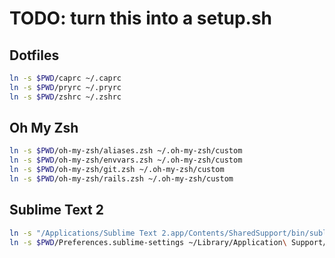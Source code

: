 # TODO: turn this into a setup.sh

## Dotfiles

```zsh
ln -s $PWD/caprc ~/.caprc
ln -s $PWD/pryrc ~/.pryrc
ln -s $PWD/zshrc ~/.zshrc
```

## Oh My Zsh

```zsh
ln -s $PWD/oh-my-zsh/aliases.zsh ~/.oh-my-zsh/custom
ln -s $PWD/oh-my-zsh/envvars.zsh ~/.oh-my-zsh/custom
ln -s $PWD/oh-my-zsh/git.zsh ~/.oh-my-zsh/custom
ln -s $PWD/oh-my-zsh/rails.zsh ~/.oh-my-zsh/custom
```


## Sublime Text 2

```zsh
ln -s "/Applications/Sublime Text 2.app/Contents/SharedSupport/bin/subl" /usr/local/bin/subl
ln -s $PWD/Preferences.sublime-settings ~/Library/Application\ Support/Sublime\ Text\ 2/Packages/User
```
